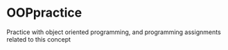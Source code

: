 # OOPpractice
Practice with object oriented programming, and programming assignments related to this concept 
